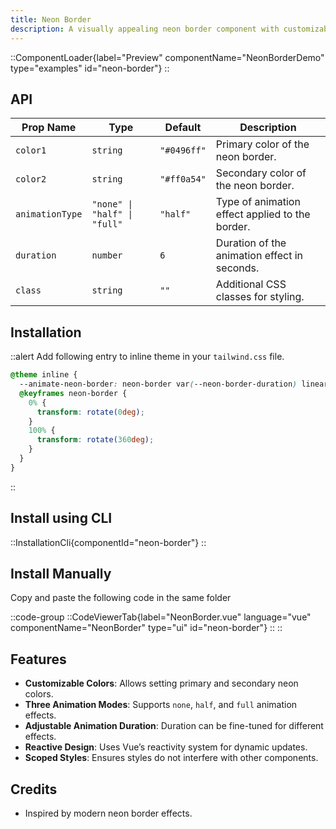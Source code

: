 ```yaml
---
title: Neon Border
description: A visually appealing neon border component with customizable animations and colors.
---
```


::ComponentLoader{label="Preview" componentName="NeonBorderDemo" type="examples" id="neon-border"}
::

## API

| Prop Name       | Type                         | Default     | Description                                     |
| --------------- | ---------------------------- | ----------- | ----------------------------------------------- |
| `color1`        | `string`                     | `"#0496ff"` | Primary color of the neon border.               |
| `color2`        | `string`                     | `"#ff0a54"` | Secondary color of the neon border.             |
| `animationType` | `"none" \| "half" \| "full"` | `"half"`    | Type of animation effect applied to the border. |
| `duration`      | `number`                     | `6`         | Duration of the animation effect in seconds.    |
| `class`         | `string`                     | `""`        | Additional CSS classes for styling.             |

## Installation

::alert
Add following entry to inline theme in your `tailwind.css` file.

```css
@theme inline {
  --animate-neon-border: neon-border var(--neon-border-duration) linear infinite;
  @keyframes neon-border {
    0% {
      transform: rotate(0deg);
    }
    100% {
      transform: rotate(360deg);
    }
  }
}
```

::

## Install using CLI

::InstallationCli{componentId="neon-border"}
::

## Install Manually

Copy and paste the following code in the same folder

::code-group
::CodeViewerTab{label="NeonBorder.vue" language="vue" componentName="NeonBorder" type="ui" id="neon-border"}
::
::

## Features

- **Customizable Colors**: Allows setting primary and secondary neon colors.
- **Three Animation Modes**: Supports `none`, `half`, and `full` animation effects.
- **Adjustable Animation Duration**: Duration can be fine-tuned for different effects.
- **Reactive Design**: Uses Vue’s reactivity system for dynamic updates.
- **Scoped Styles**: Ensures styles do not interfere with other components.

## Credits

- Inspired by modern neon border effects.
